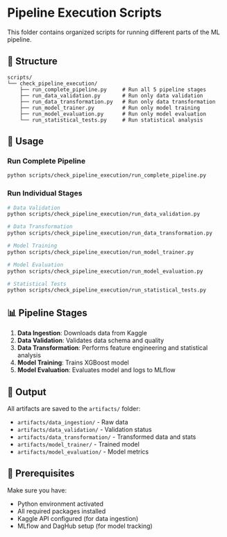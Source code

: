 # Pipeline Execution Scripts

This folder contains organized scripts for running different parts of the ML pipeline.

## 📁 Structure

```
scripts/
└── check_pipeline_execution/
    ├── run_complete_pipeline.py     # Run all 5 pipeline stages
    ├── run_data_validation.py       # Run only data validation
    ├── run_data_transformation.py   # Run only data transformation
    ├── run_model_trainer.py         # Run only model training
    ├── run_model_evaluation.py      # Run only model evaluation
    └── run_statistical_tests.py     # Run statistical analysis
```

## 🚀 Usage

### Run Complete Pipeline
```bash
python scripts/check_pipeline_execution/run_complete_pipeline.py
```

### Run Individual Stages
```bash
# Data Validation
python scripts/check_pipeline_execution/run_data_validation.py

# Data Transformation
python scripts/check_pipeline_execution/run_data_transformation.py

# Model Training
python scripts/check_pipeline_execution/run_model_trainer.py

# Model Evaluation
python scripts/check_pipeline_execution/run_model_evaluation.py

# Statistical Tests
python scripts/check_pipeline_execution/run_statistical_tests.py
```

## 📊 Pipeline Stages

1. **Data Ingestion**: Downloads data from Kaggle
2. **Data Validation**: Validates data schema and quality
3. **Data Transformation**: Performs feature engineering and statistical analysis
4. **Model Training**: Trains XGBoost model
5. **Model Evaluation**: Evaluates model and logs to MLflow

## 📁 Output

All artifacts are saved to the `artifacts/` folder:
- `artifacts/data_ingestion/` - Raw data
- `artifacts/data_validation/` - Validation status
- `artifacts/data_transformation/` - Transformed data and stats
- `artifacts/model_trainer/` - Trained model
- `artifacts/model_evaluation/` - Model metrics

## 🔧 Prerequisites

Make sure you have:
- Python environment activated
- All required packages installed
- Kaggle API configured (for data ingestion)
- MLflow and DagHub setup (for model tracking)